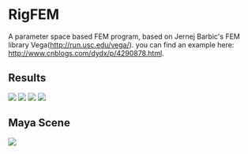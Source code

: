 # RigFEM
A parameter space based FEM program, based on Jernej Barbic's FEM library Vega(http://run.usc.edu/vega/).
you can find an example here: http://www.cnblogs.com/dydx/p/4290878.html.  

Results
--------
![](https://github.com/league1991/RigFEM/raw/master/imageCache/front.gif)
![](https://github.com/league1991/RigFEM/raw/master/imageCache/frontBefore.gif)
![](https://github.com/league1991/RigFEM/raw/master/imageCache/back.gif)
![](https://github.com/league1991/RigFEM/raw/master/imageCache/backBefore.gif)

Maya Scene
--------
![](https://github.com/league1991/RigFEM/raw/master/imageCache/maya.gif)
